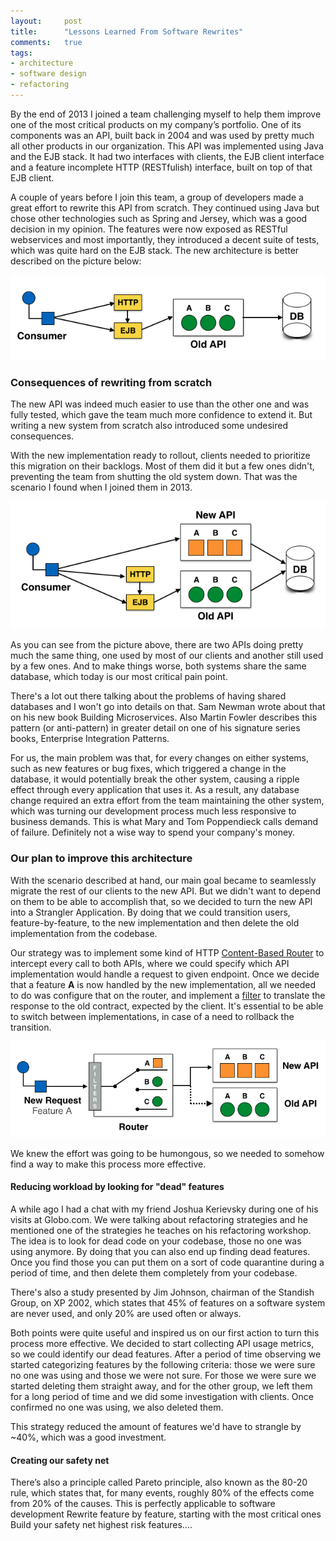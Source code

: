 ```yaml
---
layout:     post
title:      "Lessons Learned From Software Rewrites"
comments:   true
tags:
- architecture
- software design
- refactoring
---
```


By the end of 2013 I joined a team challenging myself to help them improve one of the most critical products on my company’s portfolio. One of its components was an API, built back in 2004 and was used by pretty much all other products in our organization. This API was implemented using Java and the EJB stack. It had two interfaces with clients, the EJB client interface and a feature incomplete HTTP (RESTfulish) interface, built on top of that EJB client.

A couple of years before I join this team, a group of developers made a great effort to rewrite this API from scratch. They continued using Java but chose other technologies such as Spring and Jersey, which was a good decision in my opinion. The features were now exposed as RESTful webservices and most importantly, they introduced a decent suite of tests, which was quite hard on the EJB stack. The new architecture is better described on the picture below:

![](/assets/article_images/lessons-learned-from-software-rewrites/initial.png)

### Consequences of rewriting from scratch

The new API was indeed much easier to use than the other one and was fully tested, which gave the team much more confidence to extend it. But writing a new system from scratch also introduced some undesired consequences.

With the new implementation ready to rollout, clients needed to prioritize this migration on their backlogs. Most of them did it but a few ones didn't, preventing the team from shutting the old system down. That was the scenario I found when I joined them in 2013.

![](/assets/article_images/lessons-learned-from-software-rewrites/rebuild.png)

As you can see from the picture above, there are two APIs doing pretty much the same thing, one used by most of our clients and another still used by a few ones. And to make things worse, both systems share the same database, which today is our most critical pain point.

There's a lot out there talking about the problems of having shared databases and I won't go into details on that. Sam Newman wrote about that on his new book Building Microservices. Also Martin Fowler describes this pattern (or anti-pattern) in greater detail on one of his signature series books, Enterprise Integration Patterns.

For us, the main problem was that, for every changes on either systems, such as new features or bug fixes, which triggered a change in the database, it would potentially break the other system, causing a ripple effect through every application that uses it. As a result, any database change required an extra effort from the team maintaining the other system, which was turning our development process much less responsive to business demands. This is what Mary and Tom Poppendieck calls demand of failure. Definitely not a wise way to spend your company's money.

### Our plan to improve this architecture

With the scenario described at hand, our main goal became to seamlessly migrate the rest of our clients to the new API. But we didn't want to depend on them to be able to accomplish that, so we decided to turn the new API into a Strangler Application. By doing that we could transition users, feature-by-feature, to the new implementation and then delete the old implementation from the codebase.

Our strategy was to implement some kind of HTTP [Content-Based Router](http://www.enterpriseintegrationpatterns.com/ContentBasedRouter.html) to intercept every call to both APIs, where we could specify which API implementation would handle a request to given endpoint. Once we decide that a feature **A** is now handled by the new implementation, all we needed to do was configure that on the router, and implement a [filter](http://www.enterpriseintegrationpatterns.com/patterns/messaging/PipesAndFilters.html) to translate the response to the old contract, expected by the client. It's essential to be able to switch between implementations, in case of a need to rollback the transition.

![](/assets/article_images/lessons-learned-from-software-rewrites/strangle.png)

We knew the effort was going to be humongous, so we needed to somehow find a way to make this process more effective.

#### Reducing workload by looking for "dead" features

A while ago I had a chat with my friend Joshua Kerievsky during one of his visits at Globo.com. We were talking about refactoring strategies and he mentioned one of the strategies he teaches on his refactoring workshop. The idea is to look for dead code on your codebase, those no one was using anymore. By doing that you can also end up finding dead features. Once you find those you can put them on a sort of code quarantine during a period of time, and then delete them completely from your codebase.

There's also a study presented by Jim Johnson, chairman of the Standish Group, on XP 2002, which states that 45% of features on a software system are never used, and only 20% are used often or always.

Both points were quite useful and inspired us on our first action to turn this process more effective. We decided to start collecting API usage metrics, so we could identify our dead features. After a period of time observing we started categorizing features by the following criteria: those we were sure no one was using and those we were not sure. For those we were sure we started deleting them straight away, and for the other group, we left them for a long period of time and we did some investigation with clients. Once confirmed no one was using, we also deleted them.

This strategy reduced the amount of features we'd have to strangle by ~40%, which was a good investment.  

#### Creating our safety net



There’s also a principle called Pareto principle, also known as the 80-20 rule, which states that, for many events, roughly 80% of the effects come from 20% of the causes. This is perfectly applicable to software development
Rewrite feature by feature, starting with the most critical ones
Build your safety net
highest risk features….
